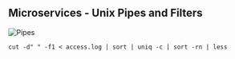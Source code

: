 ## Microservices - Unix Pipes and Filters


![Pipes](slides/resources/images/pipes.png "Pipes")

`cut -d" " -f1 < access.log | sort | uniq -c | sort -rn | less`
